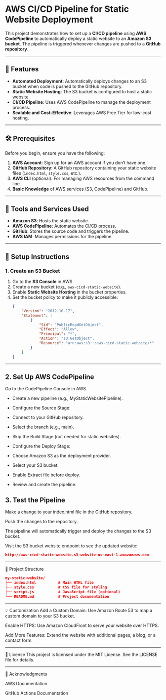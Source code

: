 # AWS CI/CD Pipeline for Static Website Deployment

This project demonstrates how to set up a **CI/CD pipeline** using **AWS CodePipeline** to automatically deploy a static website to an **Amazon S3 bucket**. The pipeline is triggered whenever changes are pushed to a **GitHub repository**.

---

## 🚀 Features

- **Automated Deployment**: Automatically deploys changes to an S3 bucket when code is pushed to the GitHub repository.
- **Static Website Hosting**: The S3 bucket is configured to host a static website.
- **CI/CD Pipeline**: Uses AWS CodePipeline to manage the deployment process.
- **Scalable and Cost-Effective**: Leverages AWS Free Tier for low-cost hosting.

---

## 🛠️ Prerequisites

Before you begin, ensure you have the following:

1. **AWS Account**: Sign up for an AWS account if you don’t have one.
2. **GitHub Repository**: A GitHub repository containing your static website files (`index.html`, `style.css`, etc.).
3. **AWS CLI** (optional): For managing AWS resources from the command line.
4. **Basic Knowledge** of AWS services (S3, CodePipeline) and GitHub.

---

## 🧰 Tools and Services Used

- **Amazon S3**: Hosts the static website.
- **AWS CodePipeline**: Automates the CI/CD process.
- **GitHub**: Stores the source code and triggers the pipeline.
- **AWS IAM**: Manages permissions for the pipeline.

---

## 🚀 Setup Instructions

### 1. Create an S3 Bucket
1. Go to the **S3 Console** in AWS.
2. Create a new bucket (e.g., `aws-cicd-static-website`).
3. Enable **Static Website Hosting** in the bucket properties.
4. Set the bucket policy to make it publicly accessible:
   ```json
   {
       "Version": "2012-10-17",
       "Statement": [
           {
               "Sid": "PublicReadGetObject",
               "Effect": "Allow",
               "Principal": "*",
               "Action": "s3:GetObject",
               "Resource": "arn:aws:s3:::aws-cicd-static-website/*"
           }
       ]
   }

---

## 2. Set Up AWS CodePipeline
Go to the CodePipeline Console in AWS.

- Create a new pipeline (e.g., MyStaticWebsitePipeline).

- Configure the Source Stage:

- Connect to your GitHub repository.

- Select the branch (e.g., main).

- Skip the Build Stage (not needed for static websites).

- Configure the Deploy Stage:

- Choose Amazon S3 as the deployment provider.

- Select your S3 bucket.

- Enable Extract file before deploy.

- Review and create the pipeline.

## 3. Test the Pipeline
Make a change to your index.html file in the GitHub repository.

Push the changes to the repository.

The pipeline will automatically trigger and deploy the changes to the S3 bucket.

Visit the S3 bucket website endpoint to see the updated website:

```json
http://aws-cicd-static-website.s3-website-us-east-1.amazonaws.com
```
---

📂 Project Structure
```json
my-static-website/
├── index.html          # Main HTML file
├── style.css           # CSS file for styling
├── script.js           # JavaScript file (optional)
└── README.md           # Project documentation
```
---
💡 Customization
Add a Custom Domain: Use Amazon Route 53 to map a custom domain to your S3 bucket.

Enable HTTPS: Use Amazon CloudFront to serve your website over HTTPS.

Add More Features: Extend the website with additional pages, a blog, or a contact form.

---

📜 License
This project is licensed under the MIT License. See the LICENSE file for details.

---

🙏 Acknowledgments

AWS Documentation

GitHub Actions Documentation
